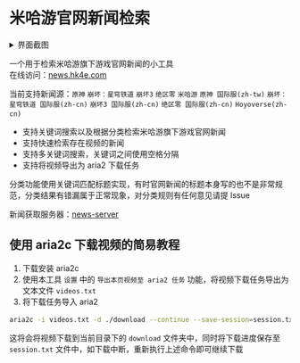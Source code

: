 # 米哈游官网新闻检索

<details>
<summary>界面截图</summary>
<img src="docs/preview.png" alt="preview" />
</details>

一个用于检索米哈游旗下游戏官网新闻的小工具  
在线访问：[news.hk4e.com](https://news.hk4e.com/)

当前支持新闻源：`原神` `崩坏：星穹铁道` `崩坏3` `绝区零` `米哈游` `原神 国际服(zh-tw)` `崩坏：星穹铁道 国际服(zh-cn)` `崩坏3 国际服(zh-cn)` `绝区零 国际服(zh-cn)` `Hoyoverse(zh-cn)`

- 支持关键词搜索以及根据分类检索米哈游旗下游戏官网新闻
- 支持快速检索存在视频的新闻
- 支持多关键词搜索，关键词之间使用空格分隔
- 支持将视频导出为 aria2 下载任务

分类功能使用关键词匹配标题实现，有时官网新闻的标题本身写的也不是非常规范，分类结果有错漏属于正常现象，对分类规则有任何意见请提 Issue

新闻获取服务器：[news-server](https://github.com/orilights/news-server)

## 使用 aria2c 下载视频的简易教程

1. 下载安装 aria2c
2. 使用本工具 `设置` 中的 `导出本页视频至 aria2 任务` 功能，将视频下载任务导出为文本文件 `videos.txt`
3. 将下载任务导入 aria2

```bash
aria2c -i videos.txt -d ./download --continue --save-session=session.txt
```

这将会将视频下载到当前目录下的 `download` 文件夹中，同时将下载进度保存至 `session.txt` 文件中，如下载中断，重新执行上述命令即可继续下载
